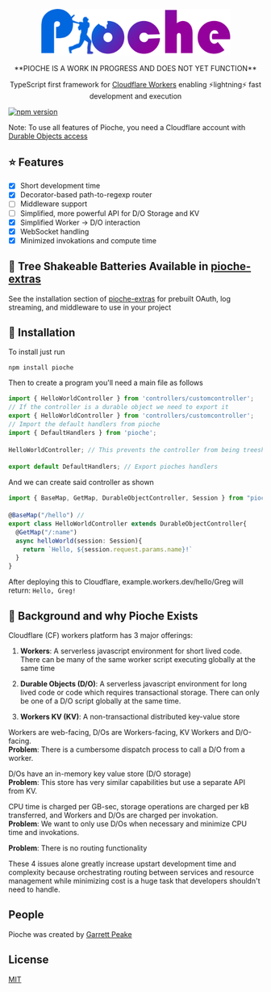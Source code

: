  <div>
 <p align="center">
  <a href="https://github.com/GarrettPeake/pioche" title="View Project Source"><img width="375" src="https://github.com/GarrettPeake/pioche/blob/master/readme_logo.png" /></a>
 </p>
 
 <div align="center">
  <p>**PIOCHE IS A WORK IN PROGRESS AND DOES NOT YET FUNCTION**</p><p>TypeScript first framework for <a href='https://workers.cloudflare.com'>Cloudflare Workers</a> enabling ⚡lightning⚡ fast development and execution</p>
</div>
<a href="https://www.npmjs.com/package/pioche"><img src="https://badgen.net/npm/v/pioche?color=blue" alt="npm version"></a>
</div>

Note: To use all features of Pioche, you need a Cloudflare account with [Durable Objects access](https://developers.cloudflare.com/workers/learning/using-durable-objects/#using-durable-objects-1)

## ⭐ Features
 - [x] Short development time
 - [x] Decorator-based path-to-regexp router
 - [ ] Middleware support
 - [ ] Simplified, more powerful API for D/O Storage and KV  
 - [x] Simplified Worker -> D/O interaction
 - [x] WebSocket handling
 - [x] Minimized invokations and compute time  
## 🔋 Tree Shakeable Batteries Available in [pioche-extras](https://github.com/GarrettPeake/pioche-extras)

See the installation section of [pioche-extras](https://github.com/GarrettPeake/pioche-extras) for prebuilt OAuth, log streaming, and middleware to use in your project

## 💾 Installation

To install just run
```
npm install pioche
```
Then to create a program you'll need a main file as follows
```ts
import { HelloWorldController } from 'controllers/customcontroller';
// If the controller is a durable object we need to export it
export { HelloWorldController } from 'controllers/customcontroller';
// Import the default handlers from pioche
import { DefaultHandlers } from 'pioche';

HelloWorldController; // This prevents the controller from being treeshaken

export default DefaultHandlers; // Export pioches handlers
```
And we can create said controller as shown
```ts
import { BaseMap, GetMap, DurableObjectController, Session } from "pioche";

@BaseMap("/hello") //
export class HelloWorldController extends DurableObjectController{
  @GetMap("/:name")
  async helloWorld(session: Session){
    return `Hello, ${session.request.params.name}!`
  }
}
```
After deploying this to Cloudflare, example.workers.dev/hello/Greg will return: `Hello, Greg!`

## 📕 Background and why Pioche Exists

Cloudflare (CF) workers platform has 3 major offerings:

1. **Workers**: A serverless javascript environment for short lived code. There can be many of the same worker script executing globally at the same time

2. **Durable Objects (D/O)**: A serverless javascript environment for long lived code or code which requires transactional storage. There can only be one of a D/O script globally at the same time.

3. **Workers KV (KV)**: A non-transactional distributed key-value store

Workers are web-facing, D/Os are Workers-facing, KV Workers and D/O-facing.  
**Problem**: There is a cumbersome dispatch process to call a D/O from a worker.

D/Os have an in-memory key value store (D/O storage)  
**Problem**: This store has very similar capabilities but use a separate API from KV. 

CPU time is charged per GB-sec, storage operations are charged per kB transferred, and Workers and D/Os are charged per invokation.  
**Problem**: We want to only use D/Os when necessary and minimize CPU time and invokations.  

**Problem**: There is no routing functionality

These 4 issues alone greatly increase upstart development time and complexity because orchestrating routing between services and resource management while minimizing cost is a huge task that developers shouldn't need to handle.

## People

Pioche was created by [Garrett Peake](https://github.com/GarrettPeake)

## License
 [MIT](https://github.com/GarrettPeake/pioche/blob/master/LICENSE)